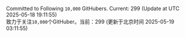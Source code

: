 Committed to Following `10,000` GitHubers. Current: <!-- FOLLOWING_COUNT -->299<!-- FOLLOWING_COUNT --> (Update at UTC <!-- LAST_UPDATED -->2025-05-18 19:11:55<!-- LAST_UPDATED -->)<br>
致力于关注`10,000`个GitHuber。当前：<!-- FOLLOWING_COUNT -->299<!-- FOLLOWING_COUNT --> (更新于北京时间 <!-- LAST_UPDATED_CST -->2025-05-19 03:11:55<!-- LAST_UPDATED_CST -->)

